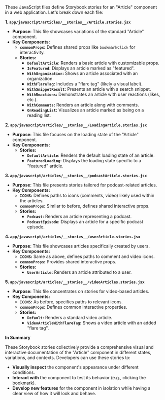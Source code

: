These JavaScript files define Storybook stories for an "Article" component in a web application. Let's break down each file:

**1. `app/javascript/articles/__stories__/Article.stories.jsx`**

* **Purpose:** This file showcases variations of the standard "Article" component. 
* **Key Components:**
    * **`commonProps`:** Defines shared props like `bookmarkClick` for interactivity.
    * **Stories:**
        * **`DefaultArticle`:**  Renders a basic article with customizable props.
        * **`IsFeatured`:**  Displays an article marked as "featured".
        * **`WithOrganization`:**  Shows an article associated with an organization.
        * **`WithFlareTag`:** Includes a "flare tag" (likely a visual label).
        * **`WithSnippetResult`:**  Presents an article with a search snippet.
        * **`WithReactions`:**  Demonstrates an article with user reactions (likes, etc.).
        * **`WithComments`:**  Renders an article along with comments.
        * **`OnReadingList`:** Visualizes an article marked as being on a reading list.

**2. `app/javascript/articles/__stories__/LoadingArticle.stories.jsx`**

* **Purpose:**  This file focuses on the loading state of the "Article" component.
* **Key Components:**
    * **Stories:**
        * **`DefaultArticle`:**  Renders the default loading state of an article.
        * **`FeaturedLoading`:**  Displays the loading state specific to a "featured" article.

**3. `app/javascript/articles/__stories__/podcastArticle.stories.jsx`**

* **Purpose:**  This file presents stories tailored for podcast-related articles.
* **Key Components:**
    * **`ICONS`:**  Defines paths to icons (comments, video) likely used within the articles.
    * **`commonProps`:**  Similar to before, defines shared interactive props.
    * **Stories:**
        * **`Podcast`:**  Renders an article representing a podcast.
        * **`PodcastEpisode`:**  Displays an article for a specific podcast episode.

**4. `app/javascript/articles/__stories__/userArticle.stories.jsx`**

* **Purpose:** This file showcases articles specifically created by users.
* **Key Components:**
    * **`ICONS`:**  Same as above, defines paths to comment and video icons.
    * **`commonProps`:**  Provides shared interactive props.
    * **Stories:**
        * **`UserArticle`:**  Renders an article attributed to a user.

**5. `app/javascript/articles/__stories__/videoArticles.stories.jsx`**

* **Purpose:**  This file concentrates on stories for video-based articles.
* **Key Components:**
    * **`ICONS`:**  As before, specifies paths to relevant icons.
    * **`commonProps`:** Defines common interactive properties.
    * **Stories:**
        * **`Default`:**  Renders a standard video article.
        * **`VideoArticleWithFlareTag`:**  Shows a video article with an added "flare tag".

**In Summary**

These Storybook stories collectively provide a comprehensive visual and interactive documentation of the "Article" component in different states, variations, and contexts. Developers can use these stories to:

* **Visually inspect** the component's appearance under different conditions.
* **Interact with** the component to test its behavior (e.g., clicking the bookmark).
* **Develop new features** for the component in isolation while having a clear view of how it will look and behave. 
